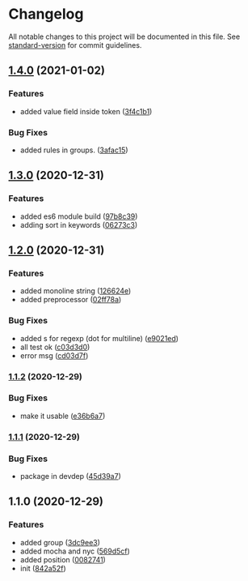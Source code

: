 # Changelog

All notable changes to this project will be documented in this file. See [standard-version](https://github.com/conventional-changelog/standard-version) for commit guidelines.

## [1.4.0](https://github.com/jlguenego/lexer/compare/v1.3.0...v1.4.0) (2021-01-02)


### Features

* added value field inside token ([3f4c1b1](https://github.com/jlguenego/lexer/commit/3f4c1b1cbb894e2f9c668919e9ef90a1e709d6a7))


### Bug Fixes

* added rules in groups. ([3afac15](https://github.com/jlguenego/lexer/commit/3afac15e18f6a0b37ae18b6ad76a1a19433f8ea2))

## [1.3.0](https://github.com/jlguenego/lexer/compare/v1.2.0...v1.3.0) (2020-12-31)


### Features

* added es6 module build ([97b8c39](https://github.com/jlguenego/lexer/commit/97b8c396ceff3b3b96e7c8c5ac7ebd58c44b05d0))
* adding sort in keywords ([06273c3](https://github.com/jlguenego/lexer/commit/06273c3576ca33fbc2341553ed52479ff8b1c8bc))

## [1.2.0](https://github.com/jlguenego/lexer/compare/v1.1.2...v1.2.0) (2020-12-31)


### Features

* added monoline string ([126624e](https://github.com/jlguenego/lexer/commit/126624e5ceb44f950c1a0d9c0c0c7a0678c0dca3))
* added preprocessor ([02ff78a](https://github.com/jlguenego/lexer/commit/02ff78a9378db131169ac9e5136d5d09f599504e))


### Bug Fixes

* added s for regexp (dot for multiline) ([e9021ed](https://github.com/jlguenego/lexer/commit/e9021edd71cf572809105e427562c796c1795463))
* all test ok ([c03d3d0](https://github.com/jlguenego/lexer/commit/c03d3d0b9c1e45fcf0204291d2b3b7768837f5f1))
* error msg ([cd03d7f](https://github.com/jlguenego/lexer/commit/cd03d7ffccbcd2254e0a3f3c1fe55e2c3193e251))

### [1.1.2](https://github.com/jlguenego/lexer/compare/v1.1.1...v1.1.2) (2020-12-29)


### Bug Fixes

* make it usable ([e36b6a7](https://github.com/jlguenego/lexer/commit/e36b6a71b9cd8581f0ef33307f434e0de5823af8))

### [1.1.1](https://github.com/jlguenego/lexer/compare/v1.1.0...v1.1.1) (2020-12-29)


### Bug Fixes

* package in devdep ([45d39a7](https://github.com/jlguenego/lexer/commit/45d39a77f5e879ea0b2ad618a813dd0f13ba62c3))

## 1.1.0 (2020-12-29)


### Features

* added group ([3dc9ee3](https://github.com/jlguenego/lexer/commit/3dc9ee35a15f35f1696e6f728acce9ba627df1eb))
* added mocha and nyc ([569d5cf](https://github.com/jlguenego/lexer/commit/569d5cff97c08ddfcdf678a8533df7410556c351))
* added position ([0082741](https://github.com/jlguenego/lexer/commit/008274154bcebcb839c2fe2d827ab8ce7a60ebe1))
* init ([842a52f](https://github.com/jlguenego/lexer/commit/842a52f0e3ea8bb9cd483aabd8827e382ea3b1f8))
